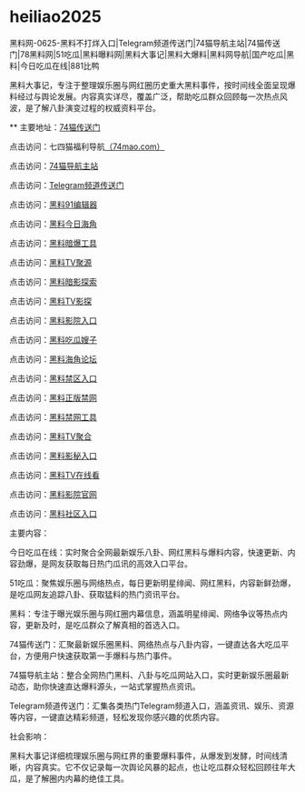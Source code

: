 # heiliao2025
黑料网-0625-黑料不打烊入口|Telegram频道传送门|74猫导航主站|74猫传送门|78黑料网|51吃瓜|黑料曝料网|黑料大事记|黑料大爆料|黑料网导航|国产吃瓜|黑料|今日吃瓜在线|881比鸭

黑料大事记，专注于整理娱乐圈与网红圈历史重大黑料事件，按时间线全面呈现爆料经过与舆论发展。内容真实详尽，覆盖广泛，帮助吃瓜群众回顾每一次热点风波，是了解八卦演变过程的权威资料平台。

** 主要地址：<a href="https://74mao.com/">74猫传送门</a>

点击访问：七四猫福利导航<a href="https://74mao.com/">（74mao.com）</a>

点击访问：<a href="https://74mao.com/">74猫导航主站</a>

点击访问：<a href="https://74mao.com/">Telegram频道传送门</a>

点击访问：<a href="https://hj-735.pages.dev/">黑料91编辑器</a>

点击访问：<a href="https://hj-760.pages.dev/">黑料今日海角</a>

点击访问：<a href="https://aw6-11.pages.dev/">黑料暗爆工具</a>

点击访问：<a href="https://aw7-11.pages.dev/">黑料TV聚源</a>

点击访问：<a href="https://aw8-11.pages.dev/">黑料暗影探索</a>

点击访问：<a href="https://aw9-11.pages.dev/">黑料TV影探</a>

点击访问：<a href="https://aw10-11.pages.dev/">黑料影院入口</a>

点击访问：<a href="https://hj-765.pages.dev/">黑料吃瓜嫂子</a>

点击访问：<a href="https://hj-777.pages.dev/">黑料海角论坛</a>

点击访问：<a href="https://aw4-12.pages.dev/">黑料禁区入口</a>

点击访问：<a href="https://aw5-12.pages.dev/">黑料正版禁网</a>

点击访问：<a href="https://aw6-12.pages.dev/">黑料禁网工具</a>

点击访问：<a href="https://aw7-12.pages.dev/">黑料TV聚合</a>

点击访问：<a href="https://aw8-12.pages.dev/">黑料影秘入口</a>

点击访问：<a href="https://aw9-12.pages.dev/">黑料TV在线看</a>

点击访问：<a href="https://aw10-12.pages.dev/">黑料影院官网</a>

点击访问：<a href="https://aw1-13.pages.dev/">黑料社区入口</a>

主要内容：

今日吃瓜在线：实时聚合全网最新娱乐八卦、网红黑料与爆料内容，快速更新、内容劲爆，是网友获取每日热门瓜讯的高效入口平台。

51吃瓜：聚焦娱乐圈与网络热点，每日更新明星绯闻、网红黑料，内容新鲜劲爆，是吃瓜网友追踪八卦、获取猛料的热门资讯平台。

黑料：专注于曝光娱乐圈与网红圈内幕信息，涵盖明星绯闻、网络争议等热点内容，更新及时，是吃瓜群众了解真相的首选入口。

74猫传送门：汇聚最新娱乐圈黑料、网络热点与八卦内容，一键直达各大吃瓜平台，方便用户快速获取第一手爆料与热门事件。

74猫导航主站：整合全网热门黑料、八卦与吃瓜网站入口，实时更新娱乐圈最新动态，助你快速直达爆料源头，一站式掌握热点资讯。

Telegram频道传送门：汇集各类热门Telegram频道入口，涵盖资讯、娱乐、资源等内容，一键直达精彩频道，轻松发现你感兴趣的优质内容。

社会影响：

黑料大事记详细梳理娱乐圈与网红界的重要爆料事件，从爆发到发酵，时间线清晰，内容真实。它不仅记录每一次舆论风暴的起点，也让吃瓜群众轻松回顾往年大瓜，是了解圈内内幕的绝佳工具。

<span style="display:none;">[Canonical link](）</span>
